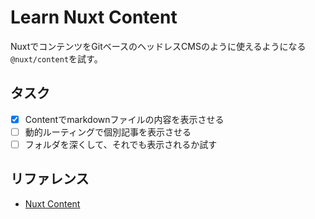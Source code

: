 # Learn Nuxt Content
NuxtでコンテンツをGitベースのヘッドレスCMSのように使えるようになる`@nuxt/content`を試す。

## タスク
- [x] Contentでmarkdownファイルの内容を表示させる
- [ ] 動的ルーティングで個別記事を表示させる
- [ ] フォルダを深くして、それでも表示されるか試す

## リファレンス
- [Nuxt Content](https://content.nuxtjs.org/ja/)